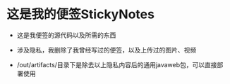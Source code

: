 # 这是我的便签StickyNotes

* 这是我便签的源代码以及所需的东西

* 涉及隐私，我删除了我曾经写过的便签，以及上传过的图片、视频

* /out/artifacts/目录下是除去以上隐私内容后的通用javaweb包，可以直接部署使用